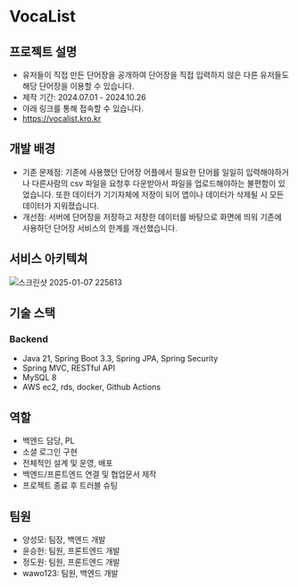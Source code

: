 # VocaList

## 프로젝트 설명
- 유저들이 직접 만든 단어장을 공개하여 단어장을 직접 입력하지 않은 다른 유저들도 해당 단어장을 이용할 수 있습니다.
- 제작 기간: 2024.07.01 - 2024.10.26
- 아래 링크를 통해 접속할 수 있습니다.
- https://vocalist.kro.kr


## 개발 배경
- 기존 문제점: 기존에 사용했던 단어장 어플에서 필요한 단어를 일일히 입력해야하거나 다른사람의 csv 파일을 요청후 다운받아서 파일을 업로드해야하는 불편함이 있었습니다.
  또한 데이터가 기기자체에 저장이 되어 앱이나 데이터가 삭제될 시 모든 데이터가 지워졌습니다.
- 개선점: 서버에 단어장을 저장하고 저장한 데이터를 바탕으로 화면에 띄워 기존에 사용하던 단어장 서비스의 한계를 개선했습니다.

## 서비스 아키텍쳐
![스크린샷 2025-01-07 225613](https://github.com/user-attachments/assets/b81758f5-d796-4a0c-833d-44b803e2ea6a)


## 기술 스택
  ### Backend 
  - Java 21, Spring Boot 3.3, Spring JPA, Spring Security
  - Spring MVC, RESTful API
  - MySQL 8
  - AWS ec2, rds, docker, Github Actions
  
## 역할
- 백엔드 담당, PL
- 소셜 로그인 구현
- 전체적인 설계 및 운영, 배포
- 백엔드/프론트엔드 연결 및 협업문서 제작
- 프로젝트 종료 후 트러블 슈팅

## 팀원
- 양성모: 팀장, 백엔드 개발
- 윤승헌: 팀원, 프론트엔드 개발
- 정도원: 팀원, 프론트엔드 개발
- wawo123: 팀원, 백엔드 개발
